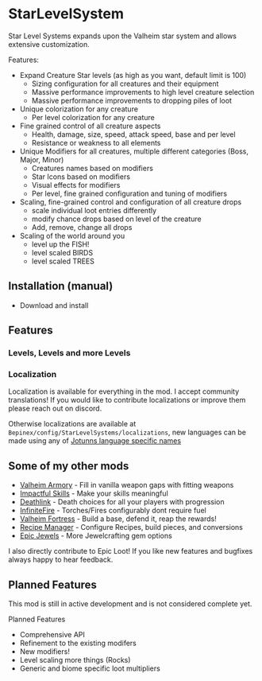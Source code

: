 ﻿# StarLevelSystem
Star Level Systems expands upon the Valheim star system and allows extensive customization.

Features:
- Expand Creature Star levels (as high as you want, default limit is 100)
	- Sizing configuration for all creatures and their equipment 
	- Massive performance improvements to high level creature selection
	- Massive performance improvements to dropping piles of loot
- Unique colorization for any creature
	- Per level colorization for any creature
- Fine grained control of all creature aspects
	- Health, damage, size, speed, attack speed, base and per level
	- Resistance or weakness to all elements
- Unique Modifiers for all creatures, multiple different categories (Boss, Major, Minor)
	- Creatures names based on modifiers
	- Star Icons based on modifiers
	- Visual effects for modifiers
	- Per level, fine grained configuration and tuning of modifiers
- Scaling, fine-grained control and configuration of all creature drops
	- scale individual loot entries differently
	- modify chance drops based on level of the creature
	- Add, remove, change all drops
- Scaling of the world around you
	- level up the FISH!
	- level scaled BIRDS
	- level scaled TREES

## Installation (manual)
- Download and install 

## Features

### Levels, Levels and more Levels


### Localization
Localization is available for everything in the mod. I accept community translations! If you would like to contribute localizations or improve them please reach out on discord.

Otherwise localizations are available at `Bepinex/config/StarLevelSystems/localizations`, new languages can be made using any of [Jotunns language specific names](https://valheim-modding.github.io/Jotunn/data/localization/language-list.html)

## Some of my other mods
- [Valheim Armory](https://thunderstore.io/c/valheim/p/MidnightMods/ValheimArmory/) - Fill in vanilla weapon gaps with fitting weapons
- [Impactful Skills](https://thunderstore.io/c/valheim/p/MidnightMods/ImpactfulSkills/) - Make your skills meaningful
- [Deathlink](https://thunderstore.io/c/valheim/p/MidnightMods/Deathlink/) - Death choices for all your players with progression
- [InfiniteFire](https://thunderstore.io/c/valheim/p/MidnightMods/ValheimInfiniteFire/) - Torches/Fires configurably dont require fuel
- [Valheim Fortress](https://thunderstore.io/c/valheim/p/MidnightMods/ValheimFortress/) - Build a base, defend it, reap the rewards!
- [Recipe Manager](https://thunderstore.io/c/valheim/p/MidnightMods/RecipeManager/) - Configure Recipes, build pieces, and conversions
- [Epic Jewels](https://thunderstore.io/c/valheim/p/MidnightMods/EpicJewels/) - More Jewelcrafting gem options

I also directly contribute to Epic Loot! If you like new features and bugfixes always happy to hear feedback.


## Planned Features
This mod is still in active development and is not considered complete yet.

Planned Features
- Comprehensive API
- Refinement to the existing modifers
- New modifiers!
- Level scaling more things (Rocks)
- Generic and biome specific loot multipliers
